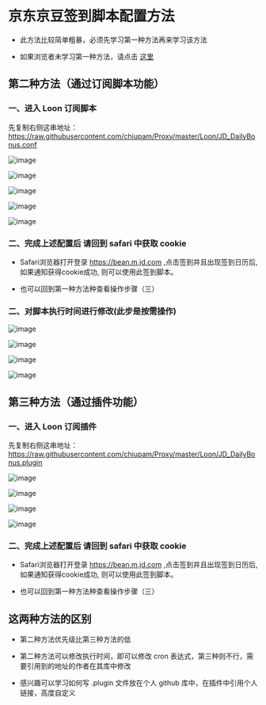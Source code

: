 # 京东京豆签到脚本配置方法

- 此方法比较简单粗暴，必须先学习第一种方法再来学习该方法

- 如果浏览者未学习第一种方法，请点击 [这里]()

## 第二种方法（通过订阅脚本功能）

### 一、进入 Loon 订阅脚本

先复制右侧这串地址：https://raw.githubusercontent.com/chiupam/Proxy/master/Loon/JD_DailyBonus.conf

![image](https://raw.githubusercontent.com/chiupam/tutorial-image/master/Loon/Remote_Script.png)

![image](https://raw.githubusercontent.com/chiupam/tutorial-image/master/Loon/Remote_Script_1.jpg)

![image](https://raw.githubusercontent.com/chiupam/tutorial-image/master/Loon/Remote_Script_2.jpg)

![image](https://raw.githubusercontent.com/chiupam/tutorial-image/master/Loon/JD_DailyBonus_remote_1.jpg)

![image](https://raw.githubusercontent.com/chiupam/tutorial-image/master/Loon/JD_DailyBonus_remote_2.jpg)

### 二、完成上述配置后 请回到 safari 中获取 cookie

- Safari浏览器打开登录 https://bean.m.jd.com ,点击签到并且出现签到日历后, 如果通知获得cookie成功, 则可以使用此签到脚本。

- 也可以回到第一种方法种查看操作步骤（三）

### 二、对脚本执行时间进行修改(此步是按需操作)

![image](https://raw.githubusercontent.com/chiupam/tutorial-image/master/Loon/JD_DailyBonus_remote_3.jpg)

![image](https://raw.githubusercontent.com/chiupam/tutorial-image/master/Loon/JD_DailyBonus_remote_4.jpg)

![image](https://raw.githubusercontent.com/chiupam/tutorial-image/master/Loon/JD_DailyBonus_remote_5.jpg)

![image](https://raw.githubusercontent.com/chiupam/tutorial-image/master/Loon/JD_DailyBonus_remote_6.jpg)

## 第三种方法（通过插件功能）

### 一、进入 Loon 订阅插件

先复制右侧这串地址：https://raw.githubusercontent.com/chiupam/Proxy/master/Loon/JD_DailyBonus.plugin

![image](https://raw.githubusercontent.com/chiupam/tutorial-image/master/Loon/Plugin.png)

![image](https://raw.githubusercontent.com/chiupam/tutorial-image/master/Loon/Plugin_1.jpg)

![image](https://raw.githubusercontent.com/chiupam/tutorial-image/master/Loon/JD_DailyBonus_plugin_1.jpg)

![image](https://raw.githubusercontent.com/chiupam/tutorial-image/master/Loon/JD_DailyBonus_plugin_2.jpg)

### 二、完成上述配置后 请回到 safari 中获取 cookie

- Safari浏览器打开登录 https://bean.m.jd.com ,点击签到并且出现签到日历后, 如果通知获得cookie成功, 则可以使用此签到脚本。

- 也可以回到第一种方法种查看操作步骤（三）

## 这两种方法的区别

- 第二种方法优先级比第三种方法的低

- 第二种方法可以修改执行时间，即可以修改 cron 表达式，第三种则不行，需要引用到的地址的作者在其库中修改

- 感兴趣可以学习如何写 .plugin 文件放在个人 github 库中，在插件中引用个人链接，高度自定义
